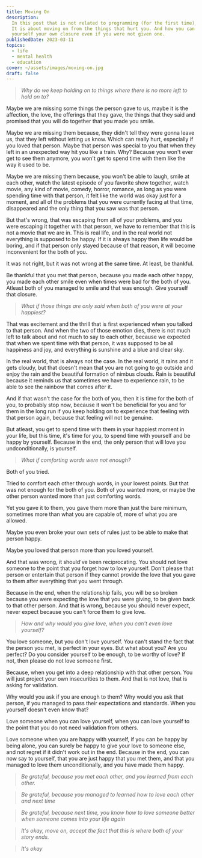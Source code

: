 ```yaml
---
title: Moving On
description:
  In this post that is not related to programming (for the first time),
  It is about moving on from the things that hurt you. And how you can give
  yourself your own closure even if you were not given one.
publishedDate: 2023-03-11
topics:
  - life
  - mental health
  - education
cover: ~/assets/images/moving-on.jpg
draft: false
---
```


> *Why do we keep holding on to things where there is no more left to hold on to?*

Maybe we are missing some things the person gave to us, maybe it is the
affection, the love, the offerings that they gave, the things that they
said and promised that you will do together that you made you smile.

Maybe we are missing them because, they didn't tell they were gonna leave
us, that they left without letting us know. Which can really hurt, especially
if you loved that person. Maybe that person was special to you that when they
left in an unexpected way hit you like a train. Why? Because you won't ever get
to see them anymore, you won't get to spend time with them like the way it used
to be.

Maybe we are missing them because, you won't be able to laugh, smile at each
other, watch the latest episode of you favorite show together, watch movie,
any kind of movie, comedy, horror, romance, as long as you were spending time
with that person, it felt like the world was okay just for a moment, and all
of the problems that you were currently facing at that time, disappeared and
the only thing that you saw was that person.

But that's wrong, that was escaping from all of your problems, and you were
escaping it together with that person, we have to remember that this is not
a movie that we are in. This is real life, and in the real world not everything
is supposed to be happy. If it is always happy then life would be boring, and if
that person only stayed because of that reason, it will become inconvenient for
the both of you.

It was not right, but it was not wrong at the same time. At least, be thankful.

Be thankful that you met that person, because you made each other happy, you
made each other smile even when times were bad for the both of you. Atleast
both of you managed to smile and that was enough. Give yourself that closure.

> *What if those things are only said when both of you were at your happiest?*

That was excitement and the thrill that is first experienced when you
talked to that person. And when the two of those emotion dies, there is
not much left to talk about and not much to say to each other, because we
expected that when we spent time with that person, it was supposed to be all
happiness and joy, and everything is sunshine and a blue and clear sky.

In the real world, that is always not the case. In the real world, it rains
and it gets cloudy, but that doesn't mean that you are not going to go outside
and enjoy the rain and the beautiful formation of nimbus clouds. Rain is
beautiful because it reminds us that sometimes we have to experience rain, to
be able to see the rainbow that comes after it.

And if that wasn't the case for the both of you, then it is time for the both
of you, to probably stop now, because it won't be beneficial for you and for
them in the long run if you keep holding on to experience that feeling with
that person again, because that feeling will not be genuine.

But atleast, you get to spend time with them in your happiest moment in your life,
but this time, it's time for you, to spend time with yourself and be happy by
yourself. Because in the end, the only person that will love you undconditionally,
is yourself.

> *What if comforting words were not enough?*

Both of you tried.

Tried to comfort each other through words, in your lowest points. But that was
not enough for the both of you. Both of you wanted more, or maybe the other
person wanted more than just comforting words.

Yet you gave it to them, you gave them more than just the bare minimum, sometimes
more than what you are capable of, more of what you are allowed.

Maybe you even broke your own sets of rules just to be able to make that person
happy.

Maybe you loved that person more than you loved yourself.

And that was wrong, it should've been reciprocating. You should not love someone
to the point that you forget how to love yourself. Don't please that person or
entertain that person if they cannot provide the love that you gave to them
after everything that you went through.

Because in the end, when the relationship fails, you will be so broken because
you were expecting the love that you were giving, to be given back to that
other person. And that is wrong, because you should never expect, never expect
because you can't force them to give love.

> *How and why would you give love, when you can't even love yourself?*

You love someone, but you don't love yourself. You can't stand the fact that
the person you met, is perfect in your eyes. But what about you? Are you
perfect? Do you consider yourself to be enough, to be worthy of love? If not,
then please do not love someone first.

Because, when you get into a deep relationship with that other person. You will
just project your own insecurities to them. And that is not love, that is asking
for validation.

Why would you ask if you are enough to them? Why would you ask that person, if
you managed to pass their expectations and standards. When you yourself doesn't
even know that?

Love someone when you can love yourself, when you can love yourself to the point
that you do not need validation from others.

Love someone when you are happy with yourself, if you can be happy by being
alone, you can surely be happy to give your love to someone else, and not
regret if it didn't work out in the end. Because in the end, you can now
say to yourself, that you are just happy that you met them, and that you
managed to love them unconditionally, and you have made them happy.


> *Be grateful, because you met each other, and you learned from each other.*

> *Be grateful, because you managed to learned how to love each other and next time*

> *Be grateful, because next time, you know how to love someone better when*
> *someone comes into your life again*

> *It's okay, move on, accept the fact that this is where both of your story ends.*

> *It's okay*
